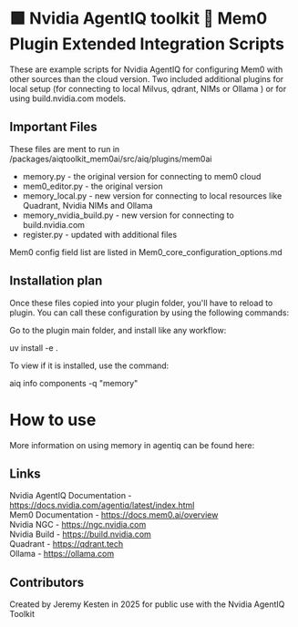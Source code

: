 # 🟩 Nvidia AgentIQ toolkit 🔌 Mem0 Plugin Extended Integration Scripts

These are example scripts for Nvidia AgentIQ for configuring Mem0 with other sources than the cloud version. Two included additional plugins for local setup (for connecting to local Milvus, qdrant, NIMs or Ollama ) or for using build.nvidia.com models.

## Important Files

These files are ment to run in <aiq folder>/packages/aiqtoolkit_mem0ai/src/aiq/plugins/mem0ai

* memory.py - the original version for connecting to mem0 cloud
* mem0_editor.py - the original version
* memory_local.py - new version for connecting to local resources like Quadrant, Nvidia NIMs and Ollama
* memory_nvidia_build.py - new version for connecting to build.nvidia.com
* register.py - updated with additional files

Mem0 config field list are listed in Mem0_core_configuration_options.md

## Installation plan

Once these files copied into your plugin folder, you'll have to reload to plugin. You can call these configuration by using the following commands:

Go to the plugin main folder, and install like any workflow:

uv install -e . 

To view if it is installed, use the command:

aiq info components -q "memory"

# How to use



More information on using memory in agentiq can be found here:

## Links

Nvidia AgentIQ Documentation - https://docs.nvidia.com/agentiq/latest/index.html  
Mem0 Documentation - https://docs.mem0.ai/overview  
Nvidia NGC - https://ngc.nvidia.com  
Nvidia Build - https://build.nvidia.com  
Quadrant - https://qdrant.tech  
Ollama - https://ollama.com  

## Contributors

Created by Jeremy Kesten in 2025 for public use with the Nvidia AgentIQ Toolkit
